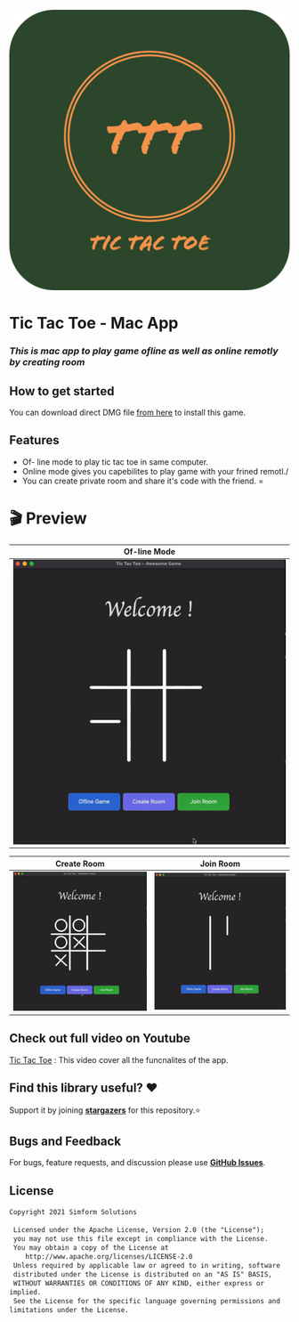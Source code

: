 ![alt text](https://github.com/Purvesh-Dodiya/macTicTacToe/blob/develop/Tic%20tac%20toe-logos/Tic%20tac%20toe-logos-modified.png)

# Tic Tac Toe - Mac App
### _This is mac app to play game ofline as well as online remotly by creating room_

## How to get started
You can download direct DMG file [from here](https://drive.google.com/file/d/1niZlqK47lgY5aRy32vwSTv-vQTP6rZ-4/view?usp=sharing) to install this game.

## Features
- Of- line mode to play tic tac toe in same computer.
- Online mode gives you capebilites to play game with your frined remotl./
- You can create private room and share it's code with the friend. =

# 🎬 Preview

| Of-line Mode |
|--|
| ![](https://github.com/Purvesh-Dodiya/macTicTacToe/blob/master/images/ofline.gif) |

| Create Room | Join Room |
|--|--|
| ![](https://github.com/Purvesh-Dodiya/macTicTacToe/blob/master/images/createRoom.gif) | ![](https://github.com/Purvesh-Dodiya/macTicTacToe/blob/master/images/joinRoom.gif) |
 
## Check out full video on Youtube
[Tic Tac Toe](https://www.youtube.com/watch?v=yhjhjOLPDrw) :  This video cover all the funcnalites of the app.

## Find this library useful? ❤️
Support it by joining __[stargazers]__ for this repository.⭐

## Bugs and Feedback
For bugs, feature requests, and discussion please use __[GitHub Issues]__.

## License
```
Copyright 2021 Simform Solutions

 Licensed under the Apache License, Version 2.0 (the "License");
 you may not use this file except in compliance with the License.
 You may obtain a copy of the License at
    http://www.apache.org/licenses/LICENSE-2.0
 Unless required by applicable law or agreed to in writing, software
 distributed under the License is distributed on an "AS IS" BASIS,
 WITHOUT WARRANTIES OR CONDITIONS OF ANY KIND, either express or implied.
 See the License for the specific language governing permissions and limitations under the License.
```

[//]: # (These are reference links used in the body of this note and get stripped out when the markdown processor does its job. There is no need to format nicely because it shouldn't be seen. Thanks SO - http://stackoverflow.com/questions/4823468/store-comments-in-markdown-syntax)
   [stargazers]: <https://github.com/Purvesh-Dodiya/macTicTacToe/stargazers>
   [GitHub Issues]: <https://github.com/Purvesh-Dodiya/macTicTacToe/issues>
